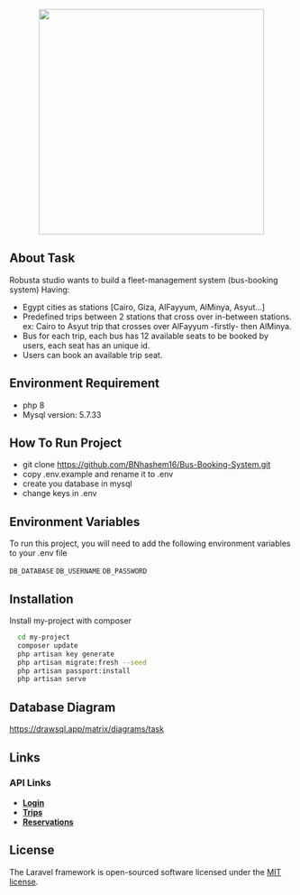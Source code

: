 <p align="center"><a href="https://laravel.com" target="_blank"><img src="https://raw.githubusercontent.com/laravel/art/master/logo-lockup/5%20SVG/2%20CMYK/1%20Full%20Color/laravel-logolockup-cmyk-red.svg" width="400"></a></p>

## About Task

Robusta studio wants to build a fleet-management system (bus-booking system) Having:
- Egypt cities as stations [Cairo, Giza, AlFayyum, AlMinya, Asyut...]
- Predefined trips between 2 stations that cross over in-between stations.
ex: Cairo to Asyut trip that crosses over AlFayyum -firstly- then AlMinya.
- Bus for each trip, each bus has 12 available seats to be booked by users, each seat has an
unique id.
- Users can book an available trip seat.

## Environment Requirement
- php 8
- Mysql version: 5.7.33

## How To Run Project

- git clone https://github.com/BNhashem16/Bus-Booking-System.git
- copy .env.example and rename it to .env  
- create you database in mysql 
- change keys in .env  

## Environment Variables

To run this project, you will need to add the following environment variables to your .env file

`DB_DATABASE`
`DB_USERNAME`
`DB_PASSWORD`

## Installation
Install my-project with composer

```bash
  cd my-project
  composer update
  php artisan key generate
  php artisan migrate:fresh --seed
  php artisan passport:install
  php artisan serve
```

## Database Diagram
https://drawsql.app/matrix/diagrams/task
  

## Links
### API Links

- **[Login](http://bus-system.test/api/login)**
- **[Trips](http://bus-system.test/api/trips)**
- **[Reservations](http://bus-system.test/api/reservations/store)**

## License

The Laravel framework is open-sourced software licensed under the [MIT license](https://opensource.org/licenses/MIT).
